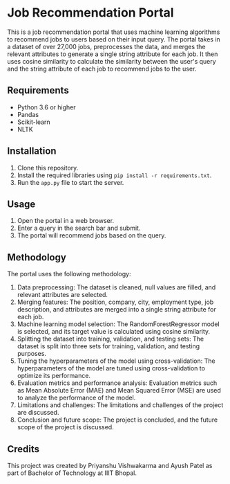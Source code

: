 # Job Recommendation Portal

This is a job recommendation portal that uses machine learning algorithms to recommend jobs to users based on their input query. The portal takes in a dataset of over 27,000 jobs, preprocesses the data, and merges the relevant attributes to generate a single string attribute for each job. It then uses cosine similarity to calculate the similarity between the user's query and the string attribute of each job to recommend jobs to the user.

## Requirements

- Python 3.6 or higher
- Pandas
- Scikit-learn
- NLTK

## Installation

1. Clone this repository.
2. Install the required libraries using `pip install -r requirements.txt`.
3. Run the `app.py` file to start the server.

## Usage

1. Open the portal in a web browser.
2. Enter a query in the search bar and submit.
3. The portal will recommend jobs based on the query.

## Methodology

The portal uses the following methodology:

1. Data preprocessing: The dataset is cleaned, null values are filled, and relevant attributes are selected.
2. Merging features: The position, company, city, employment type, job description, and attributes are merged into a single string attribute for each job.
3. Machine learning model selection: The RandomForestRegressor model is selected, and its target value is calculated using cosine similarity.
4. Splitting the dataset into training, validation, and testing sets: The dataset is split into three sets for training, validation, and testing purposes.
5. Tuning the hyperparameters of the model using cross-validation: The hyperparameters of the model are tuned using cross-validation to optimize its performance.
6. Evaluation metrics and performance analysis: Evaluation metrics such as Mean Absolute Error (MAE) and Mean Squared Error (MSE) are used to analyze the performance of the model.
7. Limitations and challenges: The limitations and challenges of the project are discussed.
8. Conclusion and future scope: The project is concluded, and the future scope of the project is discussed.

## Credits

This project was created by Priyanshu Vishwakarma and Ayush Patel as part of Bachelor of Technology at IIIT Bhopal.

